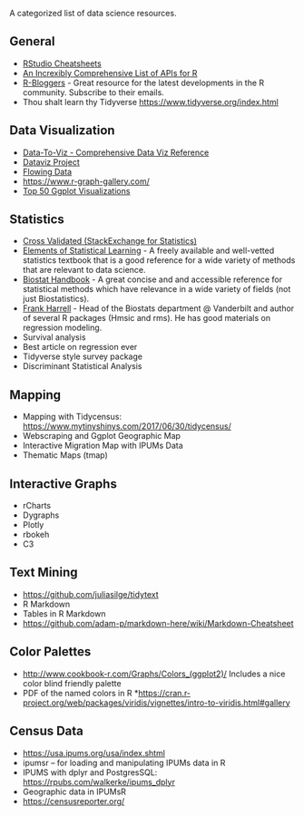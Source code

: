 A categorized list of data science resources.


## General
* [RStudio Cheatsheets](https://www.rstudio.com/resources/cheatsheets/) 
* [An Increxibly Comprehensive List of APIs for R](https://github.com/ropensci/opendata/blob/master/README.md)
* [R-Bloggers](https://www.r-bloggers.com) - Great resource for the latest developments in the R community. Subscribe to their emails.
* Thou shalt learn thy Tidyverse  https://www.tidyverse.org/index.html  

## Data Visualization
* [Data-To-Viz - Comprehensive Data Viz Reference](https://www.data-to-viz.com)
* [Dataviz Project](http://datavizproject.com/)
* [Flowing Data](http://flowingdata.com/)
* https://www.r-graph-gallery.com/ 
* [Top 50 Ggplot Visualizations](http://r-statistics.co/Top50-Ggplot2-Visualizations-MasterList-R-Code.html)

## Statistics
* [Cross Validated (StackExchange for Statistics)](https://stats.stackexchange.com/)
* [Elements of Statistical Learning](https://web.stanford.edu/~hastie/ElemStatLearn/) - A freely available and well-vetted statistics textbook that is a good reference for a wide variety of methods that are relevant to data science.
* [Biostat Handbook](http://www.biostathandbook.com/) - A great concise and and accessible reference for statistical methods which have relevance in a wide variety of fields (not just Biostatistics).
* [Frank Harrell](http://www.fharrell.com/) - Head of the Biostats department @ Vanderbilt and author of several R packages (Hmsic and rms). He has good materials on regression modeling.
* Survival analysis
* Best article on regression ever
* Tidyverse style survey package
* Discriminant Statistical Analysis 

## Mapping
* Mapping with Tidycensus: https://www.mytinyshinys.com/2017/06/30/tidycensus/ 
* Webscraping and Ggplot Geographic Map
* Interactive Migration Map with IPUMs Data
* Thematic Maps (tmap)

## Interactive Graphs
* rCharts
* Dygraphs 
* Plotly 
* rbokeh
* C3

## Text Mining
* https://github.com/juliasilge/tidytext 
* R Markdown
* Tables in R Markdown
* https://github.com/adam-p/markdown-here/wiki/Markdown-Cheatsheet 

## Color Palettes
* http://www.cookbook-r.com/Graphs/Colors_(ggplot2)/ Includes a nice color blind friendly palette 
* PDF of the named colors in R
*https://cran.r-project.org/web/packages/viridis/vignettes/intro-to-viridis.html#gallery 

## Census Data
* https://usa.ipums.org/usa/index.shtml 
* ipumsr – for loading and manipulating IPUMs data in R
* IPUMS with dplyr and PostgresSQL: https://rpubs.com/walkerke/ipums_dplyr 
* Geographic data in IPUMsR
* https://censusreporter.org/

